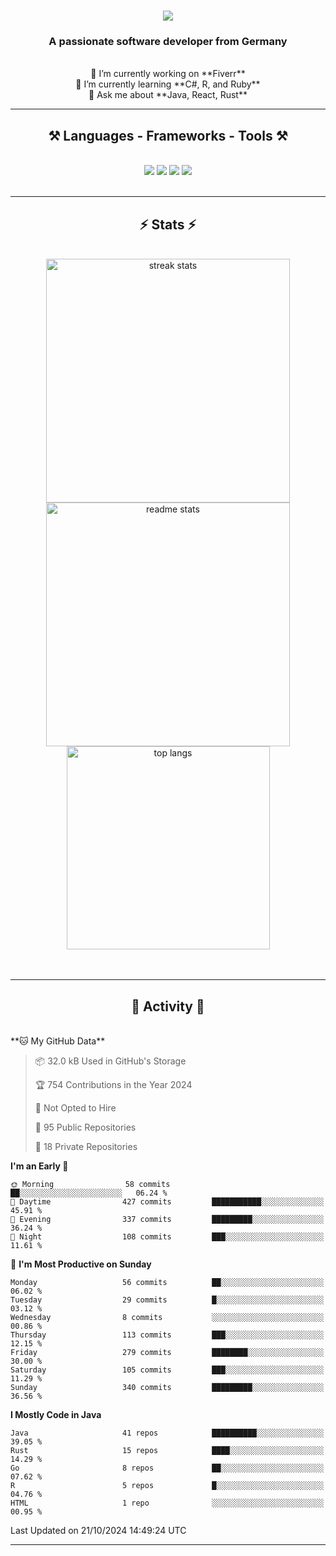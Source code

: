 <h1 align="center">
    <img src="https://readme-typing-svg.herokuapp.com/?font=Righteous&size=35&center=true&vCenter=true&width=500&height=70&duration=4000&lines=Hi+There!+👋;+I'm+Luan+S.!;" />
</h1>

<h3 align="center">A passionate software developer from Germany</h3>

<br/>

<div align="center">
    🔭 I’m currently working on **Fiverr**<br/>
    🌱 I’m currently learning **C#, R, and Ruby**<br/>
    💬 Ask me about **Java, React, Rust**<br/>
</div>

<hr/>

<h2 align="center">⚒️ Languages - Frameworks - Tools ⚒️</h2>
<br/>
<div align="center">
    <img src="https://skillicons.dev/icons?i=react,bootstrap,rust,html,css,github,figma,tailwind,git,r,php,postman" />
    <img src="https://skillicons.dev/icons?i=gradle,ruby,scala,go,postgres,redis,rabbitmq,gradle,java,nextjs,mysql,flask" />
    <img src="https://skillicons.dev/icons?i=angular,vite,vim,bun,c,discordjs,docker,flutter,sqlite,maven,nginx,npm" />
    <img src="https://skillicons.dev/icons?i=nodejs,python,javascript,typescript,kubernetes,firebase,mongodb,c" />
</div>
<br/>
<hr/>

<h2 align="center">⚡ Stats ⚡</h2>
<br/>
<div align="center">
  <img width="390" src="https://github-readme-streak-stats-salesp07.vercel.app/?user=luannndev&count_private=true&theme=react&border_radius=10" alt="streak stats"/>
  <img width="390" src="https://github-readme-stats-salesp07.vercel.app/api?username=luannndev&count_private=true&show_icons=true&theme=react&rank_icon=github&border_radius=10" alt="readme stats" />
  <br/>
  <img width="325" align="center" src="https://github-readme-stats-salesp07.vercel.app/api/top-langs/?username=luannndev&hide=HTML&langs_count=8&layout=compact&theme=react&border_radius=10&size_weight=0.5&count_weight=0.5&exclude_repo=github-readme-stats" alt="top langs" />
</div>
<br/><br/>

<hr/>

<h2 align="center">🐍 Activity 🐍</h2>
<br/>
<!--START_SECTION:waka-->
**🐱 My GitHub Data** 

> 📦 32.0 kB Used in GitHub's Storage 
 > 
> 🏆 754 Contributions in the Year 2024
 > 
> 🚫 Not Opted to Hire
 > 
> 📜 95 Public Repositories 
 > 
> 🔑 18 Private Repositories 
 > 
**I'm an Early 🐤** 

```text
🌞 Morning                58 commits          ██░░░░░░░░░░░░░░░░░░░░░░░   06.24 % 
🌆 Daytime                427 commits         ███████████░░░░░░░░░░░░░░   45.91 % 
🌃 Evening                337 commits         █████████░░░░░░░░░░░░░░░░   36.24 % 
🌙 Night                  108 commits         ███░░░░░░░░░░░░░░░░░░░░░░   11.61 % 
```
📅 **I'm Most Productive on Sunday** 

```text
Monday                   56 commits          ██░░░░░░░░░░░░░░░░░░░░░░░   06.02 % 
Tuesday                  29 commits          █░░░░░░░░░░░░░░░░░░░░░░░░   03.12 % 
Wednesday                8 commits           ░░░░░░░░░░░░░░░░░░░░░░░░░   00.86 % 
Thursday                 113 commits         ███░░░░░░░░░░░░░░░░░░░░░░   12.15 % 
Friday                   279 commits         ████████░░░░░░░░░░░░░░░░░   30.00 % 
Saturday                 105 commits         ███░░░░░░░░░░░░░░░░░░░░░░   11.29 % 
Sunday                   340 commits         █████████░░░░░░░░░░░░░░░░   36.56 % 
```


**I Mostly Code in Java** 

```text
Java                     41 repos            ██████████░░░░░░░░░░░░░░░   39.05 % 
Rust                     15 repos            ████░░░░░░░░░░░░░░░░░░░░░   14.29 % 
Go                       8 repos             ██░░░░░░░░░░░░░░░░░░░░░░░   07.62 % 
R                        5 repos             █░░░░░░░░░░░░░░░░░░░░░░░░   04.76 % 
HTML                     1 repo              ░░░░░░░░░░░░░░░░░░░░░░░░░   00.95 % 
```




 Last Updated on 21/10/2024 14:49:24 UTC
<!--END_SECTION:waka-->
<hr/>

<br/>
